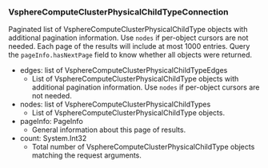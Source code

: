 ### VsphereComputeClusterPhysicalChildTypeConnection
Paginated list of VsphereComputeClusterPhysicalChildType objects with additional pagination information. Use `nodes` if per-object cursors are not needed. Each page of the results will include at most 1000 entries. Query the `pageInfo.hasNextPage` field to know whether all objects were returned.

- edges: list of VsphereComputeClusterPhysicalChildTypeEdges
  - List of VsphereComputeClusterPhysicalChildType objects with additional pagination information. Use `nodes` if per-object cursors are not needed.
- nodes: list of VsphereComputeClusterPhysicalChildTypes
  - List of VsphereComputeClusterPhysicalChildType objects.
- pageInfo: PageInfo
  - General information about this page of results.
- count: System.Int32
  - Total number of VsphereComputeClusterPhysicalChildType objects matching the request arguments.
